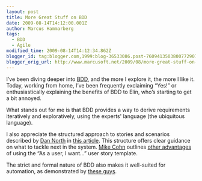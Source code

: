 ```yaml
---
layout: post
title: More Great Stuff on BDD
date: 2009-08-14T14:12:00.001Z
author: Marcus Hammarberg
tags:
  - BDD
  - Agile
modified_time: 2009-08-14T14:12:34.862Z
blogger_id: tag:blogger.com,1999:blog-36533086.post-7609413503800772907
blogger_orig_url: http://www.marcusoft.net/2009/08/more-great-stuff-on-bdd.html
---
```


I’ve been diving deeper into [BDD](http://dannorth.net/introducing-bdd), and the more I explore it, the more I like it. Today, working from home, I’ve been frequently exclaiming “Yes!” or enthusiastically explaining the benefits of BDD to Elin, who’s starting to get a bit annoyed.

What stands out for me is that BDD provides a way to derive requirements iteratively and exploratively, using the experts' language (the ubiquitous language).

I also appreciate the structured approach to stories and scenarios described by [Dan North](http://dannorth.net/) in [this article](http://dannorth.net/whats-in-a-story). This structure offers clear guidance on what to tackle next in the system. [Mike Cohn](http://blog.mountaingoatsoftware.com/) outlines [other advantages](http://blog.mountaingoatsoftware.com/advantages-of-the-as-a-user-i-want-user-story-template) of using the “As a user, I want…” user story template.

The strict and formal nature of BDD also makes it well-suited for automation, as demonstrated by [these guys](http://www.lostechies.com/blogs/joe_ocampo/archive/2007/11/30/bdd-macro-and-template-usage-screencast.aspx).
